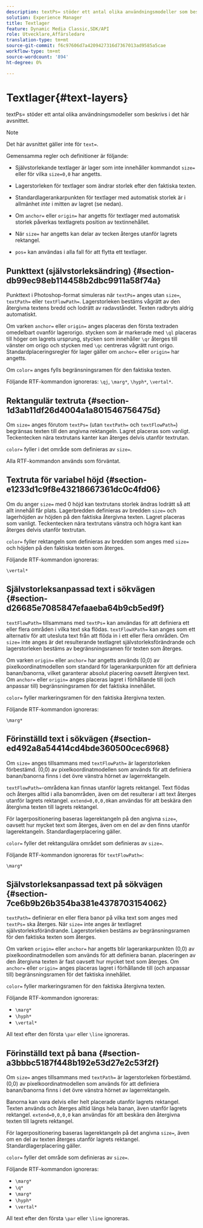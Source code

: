 ```yaml
---
description: textPs= stöder ett antal olika användningsmodeller som beskrivs i det här avsnittet.
solution: Experience Manager
title: Textlager
feature: Dynamic Media Classic,SDK/API
role: Utvecklare,Affärsledare
translation-type: tm+mt
source-git-commit: f6c97606d7a4209427316d7367013ad9585a5cae
workflow-type: tm+mt
source-wordcount: '894'
ht-degree: 0%

---
```



# Textlager{#text-layers}

textPs= stöder ett antal olika användningsmodeller som beskrivs i det här avsnittet.

>[!NOTE]
>
>Det här avsnittet gäller inte för `text=`.

Gemensamma regler och definitioner är följande:

* Självstorlekande textlager är lager som inte innehåller kommandot `size=` eller för vilka `size=0,0` har angetts.

* Lagerstorleken för textlager som ändrar storlek efter den faktiska texten.
* Standardlagerankarpunkten för textlager med automatisk storlek är i allmänhet *inte* i mitten av lagret (se nedan).
* Om `anchor=` eller `origin=` har angetts för textlager med automatisk storlek påverkas textlagrets position av textinnehållet.

* När `size=` har angetts kan delar av tecken återges utanför lagrets rektangel.
* `pos=` kan användas i alla fall för att flytta ett textlager.

## Punkttext (självstorleksändring) {#section-db99ec98eb114458b2dbc9911a58f74a}

Punkttext i Photoshop-format simuleras när `textPs=` anges utan `size=`, `textPath=` eller `textFlowPath=`. Lagerstorleken bestäms vågrätt av den återgivna textens bredd och lodrätt av radavståndet. Texten radbryts aldrig automatiskt.

Om varken `anchor=` eller `origin=` anges placeras den första textraden omedelbart ovanför lagerorigo. stycken som är markerade med `\ql` placeras till höger om lagrets ursprung, stycken som innehåller `\qr` återges till vänster om origo och stycken med `\qc` centreras vågrätt runt origo. Standardplaceringsregler för lager gäller om `anchor=` eller `origin=` har angetts.

Om `color=` anges fylls begränsningsramen för den faktiska texten.

Följande RTF-kommandon ignoreras: `\qj`, `\marg*`, `\hyph*`, `\vertal*`.

## Rektangulär textruta {#section-1d3ab11df26d4004a1a801546756475d}

Om `size=` anges förutom `textPs=` (utan `textPath=` och `textFlowPath=`) begränsas texten till den angivna rektangeln. Lagret placeras som vanligt. Teckentecken nära textrutans kanter kan återges delvis utanför textrutan.

`color=` fyller i det område som definieras av  `size=`.

Alla RTF-kommandon används som förväntat.

## Textruta för variabel höjd {#section-e1233d1c9f8e43218667361dc0c4fd06}

Om du anger `size=` med 0 höjd kan textrutans storlek ändras lodrätt så att allt innehåll får plats. Lagerbredden definieras av bredden `size=` och lagerhöjden av höjden på den faktiska återgivna texten. Lagret placeras som vanligt. Teckentecken nära textrutans vänstra och högra kant kan återges delvis utanför textrutan.

`color=` fyller rektangeln som definieras av bredden som anges med  `size=` och höjden på den faktiska texten som återges.

Följande RTF-kommandon ignoreras:

`\vertal*`

## Självstorleksanpassad text i sökvägen {#section-d26685e7085847efaaeba64b9cb5ed9f}

`textFlowPath=` tillsammans med  `textPs=` kan användas för att definiera ett eller flera områden i vilka text ska flödas. `textFlowXPath=` kan anges som ett alternativ för att utesluta text från att flöda in i ett eller flera områden. Om `size=` inte anges är det resulterande textlagret självstorleksförändrande och lagerstorleken bestäms av begränsningsramen för texten som återges.

Om varken `origin=` eller `anchor=` har angetts används (0,0) av pixelkoordinatmodellen som standard för lagerankarpunkten för att definiera banan/banorna, vilket garanterar absolut placering oavsett återgiven text. Om `anchor=` eller `origin=` anges placeras lagret i förhållande till (och anpassar till) begränsningsramen för det faktiska innehållet.

`color=` fyller markeringsramen för den faktiska återgivna texten.

Följande RTF-kommandon ignoreras:

`\marg*`

## Förinställd text i sökvägen {#section-ed492a8a54414cd4bde360500cec6968}

Om `size=` anges tillsammans med `textFlowPath=` är lagerstorleken förbestämd. (0,0) av pixelkoordinatmodellen som används för att definiera banan/banorna finns i det övre vänstra hörnet av lagerrektangeln.

`textFlowPath=`-områdena kan finnas utanför lagrets rektangel. Text flödas och återges alltid i alla banområden, även om det resulterar i att text återges utanför lagrets rektangel. `extend=0,0,0,0`kan användas för att beskära den återgivna texten till lagrets rektangel.

För lagerpositionering baseras lagerektangeln på den angivna `size=`, oavsett hur mycket text som återges, även om en del av den finns utanför lagerektangeln. Standardlagerplacering gäller.

`color=` fyller det rektangulära området som definieras av  `size=`.

Följande RTF-kommandon ignoreras för `textFlowPath=`:

`\marg*`

## Självstorleksanpassad text på sökvägen {#section-7ce6b9b26b354ba381e4378703154062}

`textPath=` definierar en eller flera banor på vilka text som anges med  `textPs=` ska återges. När `size=` inte anges är textlagret självstorleksförändrande. Lagerstorleken bestäms av begränsningsramen för den faktiska texten som återges.

Om varken `origin=` eller `anchor=` har angetts blir lagerankarpunkten (0,0) av pixelkoordinatmodellen som används för att definiera banan. placeringen av den återgivna texten är fast oavsett hur mycket text som återges. Om `anchor=` eller `origin=` anges placeras lagret i förhållande till (och anpassar till) begränsningsramen för det faktiska innehållet.

`color=` fyller markeringsramen för den faktiska återgivna texten.

Följande RTF-kommandon ignoreras:

* `\marg*`
* `\hyph*`
* `\vertal*`

All text efter den första `\par` eller `\line` ignoreras.

## Förinställd text på bana {#section-a3bbbc5187f448b192e53d27e2c53f2f}

Om `size=` anges tillsammans med `textPath=` är lagerstorleken förbestämd. (0,0) av pixelkoordinatmodellen som används för att definiera banan/banorna finns i det övre vänstra hörnet av lagerrektangeln.

Banorna kan vara delvis eller helt placerade utanför lagrets rektangel. Texten används och återges alltid längs hela banan, även utanför lagrets rektangel. `extend=0,0,0,0` kan användas för att beskära den återgivna texten till lagrets rektangel.

För lagerpositionering baseras lagerektangeln på det angivna `size=`, även om en del av texten återges utanför lagrets rektangel. Standardlagerplacering gäller.

`color=` fyller det område som definieras av  `size=`.

Följande RTF-kommandon ignoreras:

* `\marg*`
* `\q*`
* `\marg*`
* `\hyph*`
* `\vertal*`

All text efter den första `\par` eller `\line` ignoreras.

